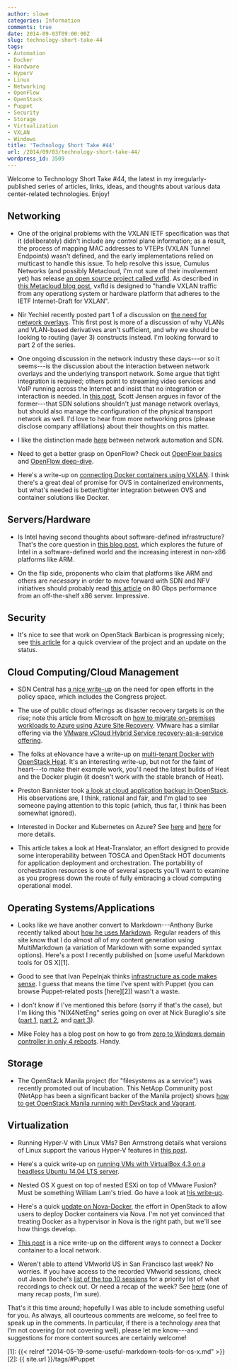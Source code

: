 ```yaml
---
author: slowe
categories: Information
comments: true
date: 2014-09-03T09:00:00Z
slug: technology-short-take-44
tags:
- Automation
- Docker
- Hardware
- HyperV
- Linux
- Networking
- OpenFlow
- OpenStack
- Puppet
- Security
- Storage
- Virtualization
- VXLAN
- Windows
title: 'Technology Short Take #44'
url: /2014/09/03/technology-short-take-44/
wordpress_id: 3509
---
```


Welcome to Technology Short Take #44, the latest in my irregularly-published series of articles, links, ideas, and thoughts about various data center-related technologies. Enjoy!

## Networking

* One of the original problems with the VXLAN IETF specification was that it (deliberately) didn't include any control plane information; as a result, the process of mapping MAC addresses to VTEPs (VXLAN Tunnel Endpoints) wasn't defined, and the early implementations relied on multicast to handle this issue. To help resolve this issue, Cumulus Networks (and possibly Metacloud, I'm not sure of their involvement yet) has release [an open source project called vxfld](https://github.com/CumulusNetworks/vxfld). As described in [this Metacloud blog post](http://www.metacloud.com/opening-vxlan-openstack/), vxfld is designed to "handle VXLAN traffic from any operationg system or hardware platform that adheres to the IETF Internet-Draft for VXLAN".

* Nir Yechiel recently posted part 1 of a discussion on [the need for network overlays](http://thenetworkway.wordpress.com/2014/07/01/the-need-for-network-overlays-part-i/). This first post is more of a discussion of why VLANs and VLAN-based derivatives aren't sufficient, and why we should be looking to routing (layer 3) constructs instead. I'm looking forward to part 2 of the series.

* One ongoing discussion in the network industry these days---or so it seems---is the discussion about the interaction between network overlays and the underlying transport network. Some argue that tight integration is required; others point to streaming video services and VoIP running across the Internet and insist that no integration or interaction is needed. In [this post](http://robhirschfeld.com/2014/07/08/sdn-blind-spots/), Scott Jensen argues in favor of the former---that SDN solutions shouldn't just manage network overlays, but should also manage the configuration of the physical transport network as well. I'd love to hear from more networking pros (please disclose company affiliations) about their thoughts on this matter.

* I like the distinction made [here](http://keepingitclassless.net/2014/06/network-automation-or-sdn/) between network automation and SDN.

* Need to get a better grasp on OpenFlow? Check out [OpenFlow basics](http://keepingitclassless.net/2014/07/sdn-protocols-1-openflow-basics/) and [OpenFlow deep-dive](http://keepingitclassless.net/2014/07/sdn-protocols-2-openflow-deep-dive/).

* Here's a write-up on [connecting Docker containers using VXLAN](http://blog.thestateofme.com/2014/06/08/connecting-docker-containers-between-vms-with-vxlan/). I think there's a great deal of promise for OVS in containerized environments, but what's needed is better/tighter integration between OVS and container solutions like Docker.

## Servers/Hardware

* Is Intel having second thoughts about software-defined infrastructure? That's the core question in [this blog post](http://blogs.computerworlduk.com/idc-insight/2014/08/intels-role-in-the-future-of-software-defined-infrastructure/index.htm), which explores the future of Intel in a software-defined world and the increasing interest in non-x86 platforms like ARM.

* On the flip side, proponents who claim that platforms like ARM and others are _necessary_ in order to move forward with SDN and NFV initiatives should probably read [this article](http://www.rcrwireless.com/20140820/telecom-software/telefonica-brocade-tout-80-gbps-nfv-speeds-in-tests-tag2) on 80 Gbps performance from an off-the-shelf x86 server. Impressive.

## Security

* It's nice to see that work on OpenStack Barbican is progressing nicely; see [this article](http://thenewstack.io/openstack-barbican-cryptography-for-managing-secrets-in-the-cloud/) for a quick overview of the project and an update on the status.

## Cloud Computing/Cloud Management

* SDN Central has [a nice write-up](http://www.sdncentral.com/news/policy-open-efforts-essential-sally-johnson/2014/08/) on the need for open efforts in the policy space, which includes the Congress project.

* The use of public cloud offerings as disaster recovery targets is on the rise; note this article from Microsoft on [how to migrate on-premises workloads to Azure using Azure Site Recovery](http://azure.microsoft.com/blog/2014/08/13/migrate-on-premise-virtualized-workloads-to-azure-using-azure-site-recovery/). VMware has a similar offering via the [VMware vCloud Hybrid Service recovery-as-a-service offering](http://www.vmware.com/files/pdf/vchs/VMware-vCloud-Hybrid-Service-Disaster-Recovery-DS.pdf).

* The folks at eNovance have a write-up on [multi-tenant Docker with OpenStack Heat](http://techs.enovance.com/7104/multi-tenant-docker-with-openstack-heat). It's an interesting write-up, but not for the faint of heart---to make their example work, you'll need the latest builds of Heat and the Docker plugin (it doesn't work with the stable branch of Heat).

* Preston Bannister took [a look at cloud application backup in OpenStack](http://bannister.us/weblog/2014/08/21/cloud-application-backup-and-openstack/). His observations are, I think, rational and fair, and I'm glad to see someone paying attention to this topic (which, thus far, I think has been somewhat ignored).

* Interested in Docker and Kubernetes on Azure? See [here](http://msopentech.com/blog/2014/08/28/docker-containers-on-microsoft-azure-with-kubernetes-visualizer/) and [here](http://blog.azure.com/2014/08/28/hackathon-with-kubernetes-on-azure/) for more details.

* This article takes a look at Heat-Translator, an effort designed to provide some interoperability between TOSCA and OpenStack HOT documents for application deployment and orchestration. The portability of orchestration resources is one of several aspects you'll want to examine as you progress down the route of fully embracing a cloud computing operational model.

## Operating Systems/Applications

* Looks like we have another convert to Markdown---Anthony Burke recently talked about [how he uses Markdown](http://networkinferno.net/using-markdown-to-improve-your-life). Regular readers of this site know that I do almost _all_ of my content generation using MultiMarkdown (a variation of Markdown with some expanded syntax options). Here's a post I recently published on [some useful Markdown tools for OS X][1].

* Good to see that Ivan Pepelnjak thinks [infrastructure as code makes sense](http://blog.ipspace.net/2014/06/infrastructure-as-code-actually-makes.html). I guess that means the time I've spent with Puppet (you can browse Puppet-related posts [here][2]) wasn't a waste.

* I don't know if I've mentioned this before (sorry if that's the case), but I'm liking this "NIX4NetEng" series going on over at Nick Buraglio's site ([part 1](e.net/2014/04/nix4neteng-1-managing-dotfiles-pwn-the-unspoken-pain-of-unix-administration/), [part 2](http://www.forwardingplane.net/2014/06/nix4neteng-2-ipv46-address-investigation-tools-whois-dig/), and [part 3](http://www.forwardingplane.net/2014/07/nix4neteng-3-ip-addressing-and-subnet-tools/)).

* Mike Foley has a blog post on how to go from [zero to Windows domain controller in only 4 reboots](http://www.yelof.com/2014/08/04/zero-to-windows-domain-controller-in-4-reboots/). Handy.

## Storage

* The OpenStack Manila project (for "filesystems as a service") was recently promoted out of Incubation. This NetApp Community post (NetApp has been a significant backer of the Manila project) shows [how to get OpenStack Manila running with DevStack and Vagrant](https://communities.netapp.com/community/netapp-blogs/the-raised-floor/blog/2014/08/22/get-openstack-manila-running-with-vagrant-and-devstack).

## Virtualization

* Running Hyper-V with Linux VMs? Ben Armstrong details what versions of Linux support the various Hyper-V features in [this post](http://blogs.msdn.com/b/virtual_pc_guy/archive/2014/06/16/what-version-of-linux-supports-what-in-hyper-v.aspx).

* Here's a quick write-up on [running VMs with VirtualBox 4.3 on a headless Ubuntu 14.04 LTS server](http://www.howtoforge.com/vboxheadless-running-virtual-machines-with-virtualbox-4.3-on-a-headless-ubuntu-14.04-lts-server).

* Nested OS X guest on top of nested ESXi on top of VMware Fusion? Must be something William Lam's tried. Go have a look at [his write-up](http://www.virtuallyghetto.com/2014/08/how-to-run-nested-mac-os-x-guest-on-nested-esxi-on-top-vmware-fusion.html).

* Here's a quick [update on Nova-Docker](http://blog-calfonso.rhcloud.com/?p=84), the effort in OpenStack to allow users to deploy Docker containers via Nova. I'm not yet convinced that treating Docker as a hypervisor in Nova is the right path, but we'll see how things develop.

* [This post](http://blog.oddbit.com/2014/08/11/four-ways-to-connect-a-docker/) is a nice write-up on the different ways to connect a Docker container to a local network.

* Weren't able to attend VMworld US in San Francisco last week? No worries. If you have access to the recorded VMworld sessions, check out Jason Boche's [list of the top 10 sessions](http://www.boche.net/blog/index.php/2014/08/28/vmworld-2014-top-ten/) for a priority list of what recordings to check out. Or need a recap of the week? See [here](http://www.vmguru.nl/2014/08/vmworld-2014-highlights/) (one of many recap posts, I'm sure).

That's it this time around; hopefully I was able to include something useful for you. As always, all courteous comments are welcome, so feel free to speak up in the comments. In particular, if there is a technology area that I'm not covering (or not covering well), please let me know---and suggestions for more content sources are certainly welcome!

[1]: {{< relref "2014-05-19-some-useful-markdown-tools-for-os-x.md" >}}
[2]: {{ site.url }}/tags/#Puppet

